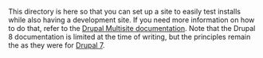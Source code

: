 This directory is here so that you can set up a site to easily test installs
while also having a development site. If you need more information on how to do
that, refer to the [Drupal Multisite documentation][1]. Note that the Drupal 8
documentation is limited at the time of writing, but the principles remain the
as they were for [Drupal 7][2].

[1]: https://www.drupal.org/docs/8/multisite-drupal
[2]: https://www.drupal.org/docs/7/multisite-drupal

